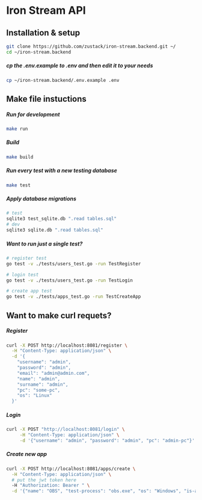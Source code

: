# Iron Stream API

## Installation & setup
```bash
git clone https://github.com/zustack/iron-stream.backend.git ~/
cd ~/iron-stream.backend
```

##### cp the .env.example to .env and then edit it to your needs
```bash
cp ~/iron-stream.backend/.env.example .env
```

## Make file instuctions
##### Run for development
```bash
make run
```
##### Build
```bash
make build
```
##### Run every test with a new testing database
```bash
make test
```

##### Apply database migrations
```bash
# test
sqlite3 test_sqlite.db ".read tables.sql"
# dev
sqlite3 sqlite.db ".read tables.sql"
```

##### Want to run just a single test?
```bash
# register test
go test -v ./tests/users_test.go -run TestRegister
```
```bash
# login test
go test -v ./tests/users_test.go -run TestLogin
```
```bash
# create app test
go test -v ./tests/apps_test.go -run TestCreateApp
```

## Want to make curl requets?
##### Register
```bash
curl -X POST http://localhost:8081/register \
  -H "Content-Type: application/json" \
  -d '{
    "username": "admin",
    "password": "admin",
    "email": "admin@admin.com",
    "name": "admin",
    "surname": "admin",
    "pc": "some-pc",
    "os": "Linux"
  }'
```
##### Login
```bash
curl -X POST "http://localhost:8081/login" \
     -H "Content-Type: application/json" \
     -d '{"username": "admin", "password": "admin", "pc": "admin-pc"}'
```
##### Create new app
```bash
curl -X POST http://localhost:8081/apps/create \
  -H "Content-Type: application/json" \
  # put the jwt token here
  -H "Authorization: Bearer " \
  -d '{"name": "OBS", "test-process": "obs.exe", "os": "Windows", "is-active": true}'
```
